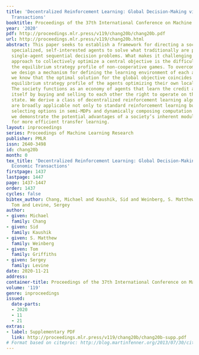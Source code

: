```yaml
---
title: 'Decentralized Reinforcement Learning: Global Decision-Making via Local Economic
  Transactions'
booktitle: Proceedings of the 37th International Conference on Machine Learning
year: '2020'
pdf: http://proceedings.mlr.press/v119/chang20b/chang20b.pdf
url: http://proceedings.mlr.press/v119/chang20b.html
abstract: This paper seeks to establish a framework for directing a society of simple,
  specialized, self-interested agents to solve what traditionally are posed as monolithic
  single-agent sequential decision problems. What makes it challenging to use a decentralized
  approach to collectively optimize a central objective is the difficulty in characterizing
  the equilibrium strategy profile of non-cooperative games. To overcome this challenge,
  we design a mechanism for defining the learning environment of each agent for which
  we know that the optimal solution for the global objective coincides with a Nash
  equilibrium strategy profile of the agents optimizing their own local objectives.
  The society functions as an economy of agents that learn the credit assignment process
  itself by buying and selling to each other the right to operate on the environment
  state. We derive a class of decentralized reinforcement learning algorithms that
  are broadly applicable not only to standard reinforcement learning but also for
  selecting options in semi-MDPs and dynamically composing computation graphs. Lastly,
  we demonstrate the potential advantages of a society’s inherent modular structure
  for more efficient transfer learning.
layout: inproceedings
series: Proceedings of Machine Learning Research
publisher: PMLR
issn: 2640-3498
id: chang20b
month: 0
tex_title: 'Decentralized Reinforcement Learning: Global Decision-Making via Local
  Economic Transactions'
firstpage: 1437
lastpage: 1447
page: 1437-1447
order: 1437
cycles: false
bibtex_author: Chang, Michael and Kaushik, Sid and Weinberg, S. Matthew and Griffiths,
  Tom and Levine, Sergey
author:
- given: Michael
  family: Chang
- given: Sid
  family: Kaushik
- given: S. Matthew
  family: Weinberg
- given: Tom
  family: Griffiths
- given: Sergey
  family: Levine
date: 2020-11-21
address: 
container-title: Proceedings of the 37th International Conference on Machine Learning
volume: '119'
genre: inproceedings
issued:
  date-parts:
  - 2020
  - 11
  - 21
extras:
- label: Supplementary PDF
  link: http://proceedings.mlr.press/v119/chang20b/chang20b-supp.pdf
# Format based on citeproc: http://blog.martinfenner.org/2013/07/30/citeproc-yaml-for-bibliographies/
---
```

